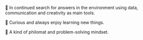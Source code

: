 👋 In continued search for answers in the environment using data, communication and creativity as main tools. 

👀 Curious and always enjoy learning new things.

🌱 A kind of philomat and problem-solving mindset.
<!---
matifrank/matifrank is a ✨ special ✨ repository because its `README.md` (this file) appears on your GitHub profile.
You can click the Preview link to take a look at your changes.
--->
